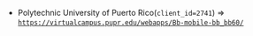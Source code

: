  - Polytechnic University of Puerto Rico(`client_id=2741`) => [`https://virtualcampus.pupr.edu/webapps/Bb-mobile-bb_bb60/`](https://virtualcampus.pupr.edu/webapps/Bb-mobile-bb_bb60/)
